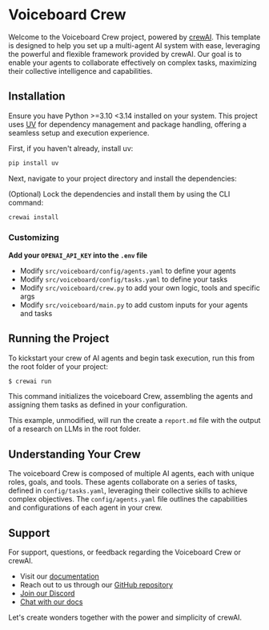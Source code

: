 # Voiceboard Crew

Welcome to the Voiceboard Crew project, powered by [crewAI](https://crewai.com). This template is designed to help you set up a multi-agent AI system with ease, leveraging the powerful and flexible framework provided by crewAI. Our goal is to enable your agents to collaborate effectively on complex tasks, maximizing their collective intelligence and capabilities.

## Installation

Ensure you have Python >=3.10 <3.14 installed on your system. This project uses [UV](https://docs.astral.sh/uv/) for dependency management and package handling, offering a seamless setup and execution experience.

First, if you haven't already, install uv:

```bash
pip install uv
```

Next, navigate to your project directory and install the dependencies:

(Optional) Lock the dependencies and install them by using the CLI command:
```bash
crewai install
```
### Customizing

**Add your `OPENAI_API_KEY` into the `.env` file**

- Modify `src/voiceboard/config/agents.yaml` to define your agents
- Modify `src/voiceboard/config/tasks.yaml` to define your tasks
- Modify `src/voiceboard/crew.py` to add your own logic, tools and specific args
- Modify `src/voiceboard/main.py` to add custom inputs for your agents and tasks

## Running the Project

To kickstart your crew of AI agents and begin task execution, run this from the root folder of your project:

```bash
$ crewai run
```

This command initializes the voiceboard Crew, assembling the agents and assigning them tasks as defined in your configuration.

This example, unmodified, will run the create a `report.md` file with the output of a research on LLMs in the root folder.

## Understanding Your Crew

The voiceboard Crew is composed of multiple AI agents, each with unique roles, goals, and tools. These agents collaborate on a series of tasks, defined in `config/tasks.yaml`, leveraging their collective skills to achieve complex objectives. The `config/agents.yaml` file outlines the capabilities and configurations of each agent in your crew.

## Support

For support, questions, or feedback regarding the Voiceboard Crew or crewAI.
- Visit our [documentation](https://docs.crewai.com)
- Reach out to us through our [GitHub repository](https://github.com/joaomdmoura/crewai)
- [Join our Discord](https://discord.com/invite/X4JWnZnxPb)
- [Chat with our docs](https://chatg.pt/DWjSBZn)

Let's create wonders together with the power and simplicity of crewAI.
